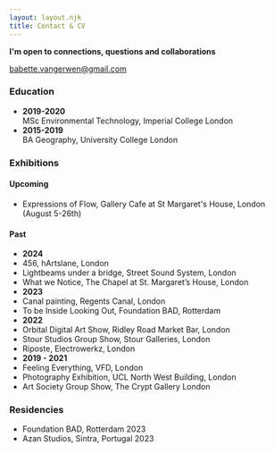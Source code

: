 ```yaml
---
layout: layout.njk
title: Contact & CV
---
```


<section class="contact-cv-columns">
  <aside class="contact-cv-side" style="background: none; padding-left: 0;">
    <div class="contact-cv-contact">
      <p><strong>I'm open to connections, questions and collaborations</strong></p>
      <a href="mailto:babette.vangerwen@gmail.com">babette.vangerwen@gmail.com</a>
    </div>
  </aside>
  <div class="contact-cv-main">
    <h3>Education</h3>
    <ul class="contact-cv-list">
      <li><strong>2019-2020</strong><br>MSc Environmental Technology, Imperial College London</li>
      <li><strong>2015-2019</strong><br>BA Geography, University College London</li>
    </ul>
    <h3>Exhibitions</h3>
    <h4>Upcoming</h4>
    <ul class="contact-cv-list">
      <li>Expressions of Flow, Gallery Cafe at St Margaret's House, London (August 5-26th)</li>
    </ul>
    <h4>Past</h4>
    <ul class="contact-cv-list">
      <li><strong>2024</strong></li>
      <li>456, hArtslane, London</li>
      <li>Lightbeams under a bridge, Street Sound System, London</li>
      <li>What we Notice, The Chapel at St. Margaret’s House, London</li>
      <li><strong>2023</strong></li>
      <li>Canal painting, Regents Canal, London</li>
      <li>To be Inside Looking Out, Foundation BAD, Rotterdam</li>
      <li><strong>2022</strong></li>
      <li>Orbital Digital Art Show, Ridley Road Market Bar, London</li>
      <li>Stour Studios Group Show, Stour Galleries, London</li>
      <li>Riposte, Electrowerkz, London</li>
      <li><strong>2019 - 2021</strong></li>
      <li>Feeling Everything, VFD, London</li>
      <li>Photography Exhibition, UCL North West Building, London</li>
      <li>Art Society Group Show, The Crypt Gallery London</li>
    </ul>
    <h3>Residencies</h3>
    <ul class="contact-cv-list">
      <li>Foundation BAD, Rotterdam 2023</li>
      <li>Azan Studios, Sintra, Portugal 2023</li>
    </ul>
  </div>
</section>
